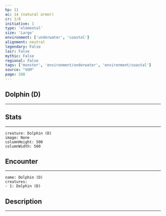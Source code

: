 ```yaml
---
hp: 11
ac: 14 (natural armor)
cr: 1/8
initiative: 1
type: 'elemental'    
size: 'Large'
environment: ['underwater', 'coastal']
alignment: neutral
legendary: False
lair: False
mythic: False
regional: False
tags: ['monster', 'environment/underwater', 'environment/coastal']
source: "VGM"
page: 208
---
```


## Dolphin (D)
---



## Stats
---

```statblock
creature: Dolphin (D)
image: None
columnHeight: 500
columnWidth: 500
```

## Encounter
---

```encounter-table
name: Dolphin (D)
creatures:
- 1: Dolphin (D)
```

## Description
---




